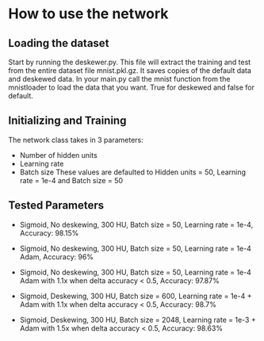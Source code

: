 # How to use the network
## Loading the dataset
Start by running the deskewer.py. This file will extract the training and test from the entire dataset file mnist.pkl.gz. It saves copies of the default data and deskewed data.
In your main.py call the mnist function from the mnistloader to load the data that you want. True for deskewed and false for default.

## Initializing and Training
The network class takes in 3 parameters:
- Number of hidden units
- Learning rate
- Batch size
These values are defaulted to Hidden units = 50, Learning rate = 1e-4 and Batch size = 50

## Tested Parameters
- Sigmoid, No deskewing, 300 HU,  Batch size = 50, Learning rate = 1e-4, Accuracy: 98.15%

- Sigmoid, No deskewing, 300 HU, Batch size = 50, Learning rate = 1e-4 Adam, Accuracy: 96%

- Sigmoid, No deskewing, 300 HU, Batch size = 50, Learning rate = 1e-4 Adam with 1.1x when delta accuracy < 0.5, Accuracy: 97.87%

- Sigmoid, Deskewing, 300 HU, Batch size = 600, Learning rate = 1e-4 + Adam with 1.1x when delta accuracy < 0.5, Accuracy: 98.7%

- Sigmoid, Deskewing, 300 HU, Batch size = 2048, Learning rate = 1e-3 + Adam with 1.5x when delta accuracy < 0.5, Accuracy: 98.63% 
